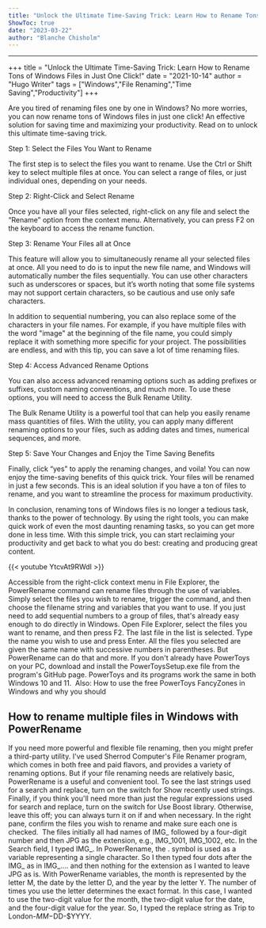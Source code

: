 ```yaml
---
title: "Unlock the Ultimate Time-Saving Trick: Learn How to Rename Tons of Windows Files in Just One Click!"
ShowToc: true 
date: "2023-03-22"
author: "Blanche Chisholm"
---
```

*****
+++ 
title = "Unlock the Ultimate Time-Saving Trick: Learn How to Rename Tons of Windows Files in Just One Click!" 
date = "2021-10-14" 
author = "Hugo Writer" 
tags = ["Windows","File Renaming","Time Saving","Productivity"] 
+++

Are you tired of renaming files one by one in Windows? No more worries, you can now rename tons of Windows files in just one click! An effective solution for saving time and maximizing your productivity. Read on to unlock this ultimate time-saving trick.

Step 1: Select the Files You Want to Rename

The first step is to select the files you want to rename. Use the Ctrl or Shift key to select multiple files at once. You can select a range of files, or just individual ones, depending on your needs.

Step 2: Right-Click and Select Rename

Once you have all your files selected, right-click on any file and select the “Rename” option from the context menu. Alternatively, you can press F2 on the keyboard to access the rename function.

Step 3: Rename Your Files all at Once

This feature will allow you to simultaneously rename all your selected files at once. All you need to do is to input the new file name, and Windows will automatically number the files sequentially. You can use other characters such as underscores or spaces, but it’s worth noting that some file systems may not support certain characters, so be cautious and use only safe characters.

In addition to sequential numbering, you can also replace some of the characters in your file names. For example, if you have multiple files with the word "image" at the beginning of the file name, you could simply replace it with something more specific for your project. The possibilities are endless, and with this tip, you can save a lot of time renaming files.

Step 4: Access Advanced Rename Options

You can also access advanced renaming options such as adding prefixes or suffixes, custom naming conventions, and much more. To use these options, you will need to access the Bulk Rename Utility.

The Bulk Rename Utility is a powerful tool that can help you easily rename mass quantities of files. With the utility, you can apply many different renaming options to your files, such as adding dates and times, numerical sequences, and more.

Step 5: Save Your Changes and Enjoy the Time Saving Benefits

Finally, click “yes” to apply the renaming changes, and voila! You can now enjoy the time-saving benefits of this quick trick. Your files will be renamed in just a few seconds. This is an ideal solution if you have a ton of files to rename, and you want to streamline the process for maximum productivity.

In conclusion, renaming tons of Windows files is no longer a tedious task, thanks to the power of technology. By using the right tools, you can make quick work of even the most daunting renaming tasks, so you can get more done in less time. With this simple trick, you can start reclaiming your productivity and get back to what you do best: creating and producing great content.

{{< youtube YtcvAt9RWdI >}} 



Accessible from the right-click context menu in File Explorer, the PowerRename command can rename files through the use of variables. Simply select the files you wish to rename, trigger the command, and then choose the filename string and variables that you want to use.
If you just need to add sequential numbers to a group of files, that's already easy enough to do directly in Windows. Open File Explorer, select the files you want to rename, and then press F2. The last file in the list is selected. Type the name you wish to use and press Enter. All the files you selected are given the same name with successive numbers in parentheses.
But PowerRename can do that and more. If you don't already have PowerToys on your PC, download and install the PowerToysSetup.exe file from the program's GitHub page. PowerToys and its programs work the same in both Windows 10 and 11. 
Also: How to use the free PowerToys FancyZones in Windows and why you should

 
## How to rename multiple files in Windows with PowerRename


If you need more powerful and flexible file renaming, then you might prefer a third-party utility. I've used Sherrod Computer's File Renamer program, which comes in both free and paid flavors, and provides a variety of renaming options. But if your file renaming needs are relatively basic, PowerRename is a useful and convenient tool.
To see the last strings used for a search and replace, turn on the switch for Show recently used strings. Finally, if you think you'll need more than just the regular expressions used for search and replace, turn on the switch for Use Boost library. Otherwise, leave this off; you can always turn it on if and when necessary.
In the right pane, confirm the files you wish to rename and make sure each one is checked. 
The files initially all had names of IMG_ followed by a four-digit number and then JPG as the extension, e.g., IMG_1001, IMG_1002, etc. In the Search field, I typed IMG_. In PowerRename, the . symbol is used as a variable representing a single character. So I then typed four dots after the IMG_ as in IMG_.... and then nothing for the extension as I wanted to leave JPG as is.
With PowerRename variables, the month is represented by the letter M, the date by the letter D, and the year by the letter Y. The number of times you use the letter determines the exact format. In this case, I wanted to use the two-digit value for the month, the two-digit value for the date, and the four-digit value for the year. So, I typed the replace string as Trip to London-$MM-$DD-$YYYY.





